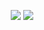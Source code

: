 <p align="center">
  <a href="https://discord.com/users/918967170711568415"><img src="https://media.discordapp.net/attachments/310100419340795904/822554583355359252/4.png"></a>
  <a href="https://github.com/sorunluyum"><img src="https://media.discordapp.net/attachments/310100419340795904/822554695884079134/3.png"></a>
</p>
